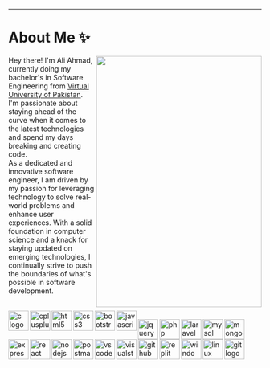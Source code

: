 ***
# About Me ✨
<img align="right" src="https://cdn.discordapp.com/attachments/1205840022029209630/1205911966061830244/Github_Gif_-_Made_with_Clipchamp_1.gif?ex=65da1809&is=65c7a309&hm=266f7981524c0f09fa07c265279ee659426af8fcd8bee56dca64df378f3bd6fd&" width="329" height="500">
<p align="left">Hey there! I'm Ali Ahmad, currently doing my bachelor's in Software Engineering from <a href="https://www.vu.edu.pk/">Virtual University of Pakistan</a>. I'm passionate about staying ahead of the curve when it comes to the latest technologies and spend my days breaking and creating code. <br>
As a dedicated and innovative software engineer, I am driven by my passion for leveraging technology to solve real-world problems and enhance user experiences. With a solid foundation in computer science and a knack for staying updated on emerging technologies, I continually strive to push the boundaries of what's possible in software development.
</p>
  <br clear="both">


  <img align="left" src="https://cdn.jsdelivr.net/gh/devicons/devicon/icons/c/c-original.svg" height="40" alt="c logo"  />
  <img align="left" width="12" />
  <img align="left" src="https://cdn.jsdelivr.net/gh/devicons/devicon/icons/cplusplus/cplusplus-original.svg" height="40" alt="cplusplus logo"  />
  <img align="left" width="12" />
  <img align="left" src="https://cdn.jsdelivr.net/gh/devicons/devicon/icons/html5/html5-original.svg" height="40" alt="html5 logo"  />
  <img align="left" width="12" />
  <img align="left" src="https://cdn.jsdelivr.net/gh/devicons/devicon/icons/css3/css3-original.svg" height="40" alt="css3 logo"  />
  <img align="left" width="12" />
  <img align="left" src="https://cdn.jsdelivr.net/gh/devicons/devicon/icons/bootstrap/bootstrap-original.svg" height="40" alt="bootstrap logo"  />
  <img align="left" width="12" />
  <img align="left" src="https://cdn.jsdelivr.net/gh/devicons/devicon/icons/javascript/javascript-original.svg" height="40" alt="javascript logo"  />
  <img align="left" width="12" />
</br>
  <img align="left" src="https://cdn.jsdelivr.net/gh/devicons/devicon/icons/jquery/jquery-original.svg" height="40" alt="jquery logo"  />
  <img align="left" width="12" />
  <img align="left" src="https://cdn.jsdelivr.net/gh/devicons/devicon/icons/php/php-original.svg" height="40" alt="php logo"  />
  <img align="left" width="12" />
  <img align="left" src="https://cdn.simpleicons.org/laravel/FF2D20" height="40" alt="laravel logo"  />
  <img align="left" width="12" />
  <img align="left" src="https://cdn.simpleicons.org/mysql/4479A1" height="40" alt="mysql logo"  />
  <img align="left" width="12" />
  <img align="left" src="https://cdn.jsdelivr.net/gh/devicons/devicon/icons/mongodb/mongodb-original.svg" height="40" alt="mongodb logo"  />
  <img align="left" width="12" />
  <img align="left" src="https://skillicons.dev/icons?i=express" height="40" alt="express logo"  />
  <img align="left" width="12" />
</br>
  <img align="left" src="https://cdn.jsdelivr.net/gh/devicons/devicon/icons/react/react-original.svg" height="40" alt="react logo"  />
  <img align="left" width="12" />
  <img align="left" src="https://skillicons.dev/icons?i=nodejs" height="40" alt="nodejs logo"  />
  <img align="left" width="12" />
  <img align="left" src="https://skillicons.dev/icons?i=postman" height="40" alt="postman logo"  />
  <img align="left" width="12" />
  <img align="left" src="https://cdn.jsdelivr.net/gh/devicons/devicon/icons/vscode/vscode-original.svg" height="40" alt="vscode logo"  />
  <img align="left" width="12" />
  <img align="left" src="https://cdn.jsdelivr.net/gh/devicons/devicon/icons/visualstudio/visualstudio-plain.svg" height="40" alt="visualstudio logo"  />
  <img align="left" width="12" />
  <img align="left" src="https://skillicons.dev/icons?i=github" height="40" alt="github logo"  />
  <img align="left" width="12" />
</br>
  <img align="left" src="https://cdn.simpleicons.org/replit/F26207" height="40" alt="replit logo"  />
  <img align="left" width="12" />
  <img align="left" src="https://cdn.jsdelivr.net/gh/devicons/devicon/icons/windows8/windows8-original.svg" height="40" alt="windows8 logo"  />
  <img align="left" width="12" />
  <img align="left" src="https://cdn.jsdelivr.net/gh/devicons/devicon/icons/linux/linux-original.svg" height="40" alt="linux logo"  />
  <img align="left" width="12" />
  <img align="left" src="https://cdn.simpleicons.org/git/F05032" height="40" alt="git logo"  />
